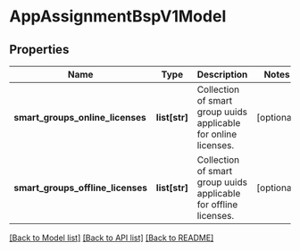# AppAssignmentBspV1Model

## Properties
Name | Type | Description | Notes
------------ | ------------- | ------------- | -------------
**smart_groups_online_licenses** | **list[str]** | Collection of smart group uuids applicable for online licenses. | [optional] 
**smart_groups_offline_licenses** | **list[str]** | Collection of smart group uuids applicable for offline licenses. | [optional] 

[[Back to Model list]](../README.md#documentation-for-models) [[Back to API list]](../README.md#documentation-for-api-endpoints) [[Back to README]](../README.md)


